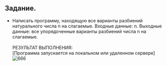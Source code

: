 ## Задание.
- Написать программу, находящую все варианты разбиений натурального числа n на слагаемые. Входные данные: n. Выходные данные: все упорядоченные варианты разбиений числа n на слагаемые.
<br><br>РЕЗУЛЬТАТ ВЫПОЛНЕНИЯ:<br>
[Программа запускается на локальном или удаленном сервере]
![666](https://github.com/pirocsilin/educational/assets/97364957/bb3815e4-d52b-41b5-afd9-dea985f276cd)
